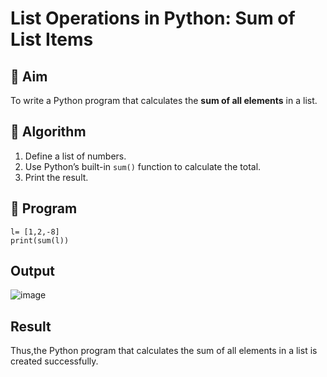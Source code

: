 # List Operations in Python: Sum of List Items

## 🎯 Aim
To write a Python program that calculates the **sum of all elements** in a list.

## 🧠 Algorithm
1. Define a list of numbers.
2. Use Python’s built-in `sum()` function to calculate the total.
3. Print the result.

## 🧾 Program
```
l= [1,2,-8]
print(sum(l))
```
## Output
![image](https://github.com/user-attachments/assets/fe910a1a-6898-4530-927e-f543ec165b4c)

## Result
Thus,the Python program that calculates the sum of all elements in a list is created successfully.
